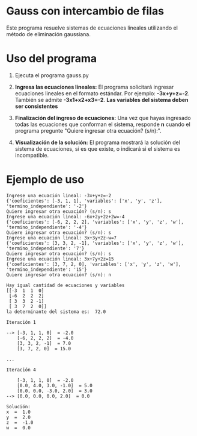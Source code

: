 # Gauss con intercambio de filas

Este programa resuelve sistemas de ecuaciones lineales utilizando el método de eliminación gaussiana.

# Uso del programa

1. Ejecuta el programa gauss.py

2. **Ingresa las ecuaciones lineales:** El programa solicitará ingresar ecuaciones lineales en el formato estándar. Por ejemplo: **-3x+y+z=-2**. También se admite **-3x1+x2+x3=-2**. **Las variables del sistema deben ser consistentes**

3. **Finalización del ingreso de ecuaciones:** Una vez que hayas ingresado todas las ecuaciones que conforman el sistema, responde  **n** cuando el programa pregunte "Quiere ingresar otra ecuación? (s/n):".

4. **Visualización de la solución:** El programa mostrará la solución del sistema de ecuaciones, si es que existe, o indicará si el sistema es incompatible.

# Ejemplo de uso

``` Ingrese una ecuación lineal: -3x+y+z=-2
Ingrese una ecuación lineal: -3x+y+z=-2
{'coeficientes': [-3, 1, 1], 'variables': ['x', 'y', 'z'], 'termino_independiente': '-2'}
Quiere ingresar otra ecuación? (s/n): s
Ingrese una ecuación lineal: -6x+2y+2z+2w=-4
{'coeficientes': [-6, 2, 2, 2], 'variables': ['x', 'y', 'z', 'w'], 'termino_independiente': '-4'}
Quiere ingresar otra ecuación? (s/n): s
Ingrese una ecuación lineal: 3x+3y+2z-w=7
{'coeficientes': [3, 3, 2, -1], 'variables': ['x', 'y', 'z', 'w'], 'termino_independiente': '7'}
Quiere ingresar otra ecuación? (s/n): s
Ingrese una ecuación lineal: 3x+7y+2z=15
{'coeficientes': [3, 7, 2, 0], 'variables': ['x', 'y', 'z', 'w'], 'termino_independiente': '15'}
Quiere ingresar otra ecuación? (s/n): n

Hay igual cantidad de ecuaciones y variables
[[-3  1  1  0]
 [-6  2  2  2]
 [ 3  3  2 -1]
 [ 3  7  2  0]]
la determinante del sistema es:  72.0

Iteración 1

--> [-3, 1, 1, 0]  = -2.0
    [-6, 2, 2, 2]  = -4.0
    [3, 3, 2, -1]  = 7.0
    [3, 7, 2, 0]  = 15.0

...

Iteración 4

    [-3, 1, 1, 0]  = -2.0
    [0.0, 4.0, 3.0, -1.0]  = 5.0
    [0.0, 0.0, -3.0, 2.0]  = 3.0
--> [0.0, 0.0, 0.0, 2.0]  = 0.0

Solución:
x  =  1.0
y  =  2.0
z  =  -1.0
w  =  0.0

```

